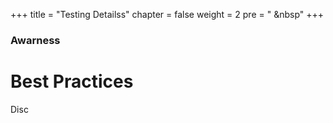 +++
title = "Testing Detailss"
chapter = false
weight = 2
pre = "<i class='fas fa-microscope'></i> &nbsp"
+++

### Awarness

# Best Practices

Disc
